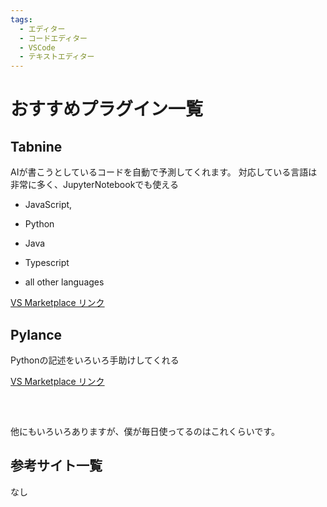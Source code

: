 ```yaml
---
tags:
  - エディター　
  - コードエディター
  - VSCode
  - テキストエディター
---
```


# おすすめプラグイン一覧


## Tabnine
AIが書こうとしているコードを自動で予測してくれます。
対応している言語は非常に多く、JupyterNotebookでも使える
- JavaScript,

- Python

- Java

- Typescript

- all other languages

[VS Marketplace リンク](https://marketplace.visualstudio.com/items?itemName=TabNine.tabnine-vscode)


## Pylance
Pythonの記述をいろいろ手助けしてくれる

[VS Marketplace リンク](https://marketplace.visualstudio.com/items?itemName=ms-python.vscode-pylance)

<pre>


</pre>

他にもいろいろありますが、僕が毎日使ってるのはこれくらいです。

## 参考サイト一覧
なし